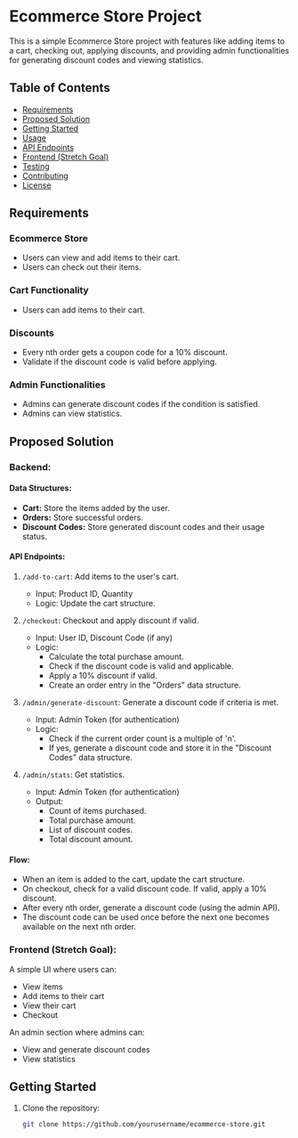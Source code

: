# Ecommerce Store Project

This is a simple Ecommerce Store project with features like adding items to a cart, checking out, applying discounts, and providing admin functionalities for generating discount codes and viewing statistics.

## Table of Contents
- [Requirements](#requirements)
- [Proposed Solution](#proposed-solution)
- [Getting Started](#getting-started)
- [Usage](#usage)
- [API Endpoints](#api-endpoints)
- [Frontend (Stretch Goal)](#frontend-stretch-goal)
- [Testing](#testing)
- [Contributing](#contributing)
- [License](#license)

## Requirements

### Ecommerce Store
- Users can view and add items to their cart.
- Users can check out their items.

### Cart Functionality
- Users can add items to their cart.

### Discounts
- Every nth order gets a coupon code for a 10% discount.
- Validate if the discount code is valid before applying.

### Admin Functionalities
- Admins can generate discount codes if the condition is satisfied.
- Admins can view statistics.

## Proposed Solution

### Backend:

#### Data Structures:
- **Cart:** Store the items added by the user.
- **Orders:** Store successful orders.
- **Discount Codes:** Store generated discount codes and their usage status.

#### API Endpoints:

1. `/add-to-cart`: Add items to the user's cart.
   - Input: Product ID, Quantity
   - Logic: Update the cart structure.

2. `/checkout`: Checkout and apply discount if valid.
   - Input: User ID, Discount Code (if any)
   - Logic:
     - Calculate the total purchase amount.
     - Check if the discount code is valid and applicable.
     - Apply a 10% discount if valid.
     - Create an order entry in the "Orders" data structure.
   
3. `/admin/generate-discount`: Generate a discount code if criteria is met.
   - Input: Admin Token (for authentication)
   - Logic:
     - Check if the current order count is a multiple of 'n'.
     - If yes, generate a discount code and store it in the "Discount Codes" data structure.

4. `/admin/stats`: Get statistics.
   - Input: Admin Token (for authentication)
   - Output:
     - Count of items purchased.
     - Total purchase amount.
     - List of discount codes.
     - Total discount amount.

#### Flow:

- When an item is added to the cart, update the cart structure.
- On checkout, check for a valid discount code. If valid, apply a 10% discount.
- After every nth order, generate a discount code (using the admin API).
- The discount code can be used once before the next one becomes available on the next nth order.

### Frontend (Stretch Goal):
A simple UI where users can:

- View items
- Add items to their cart
- View their cart
- Checkout

An admin section where admins can:

- View and generate discount codes
- View statistics

## Getting Started

1. Clone the repository:
   ```bash
   git clone https://github.com/yourusername/ecommerce-store.git
